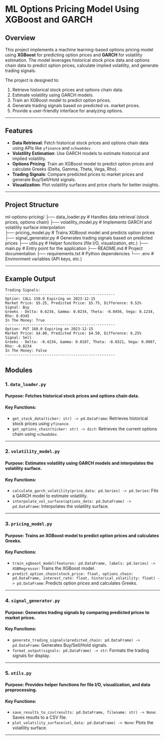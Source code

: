 # ML Options Pricing Model Using XGBoost and GARCH

## Overview
This project implements a machine learning-based options pricing model using **XGBoost** for predicting option prices and **GARCH** for volatility estimation. The model leverages historical stock price data and options chain data to predict option prices, calculate implied volatility, and generate trading signals.

The project is designed to:
1. Retrieve historical stock prices and options chain data.
2. Estimate volatility using GARCH models.
3. Train an XGBoost model to predict option prices.
4. Generate trading signals based on predicted vs. market prices.
5. Provide a user-friendly interface for analyzing options.

---

## Features
- **Data Retrieval**: Fetch historical stock prices and options chain data using APIs like `yfinance` and `schwabdev`.
- **Volatility Estimation**: Use GARCH models to estimate historical and implied volatility.
- **Options Pricing**: Train an XGBoost model to predict option prices and calculate Greeks (Delta, Gamma, Theta, Vega, Rho).
- **Trading Signals**: Compare predicted prices to market prices and generate Buy/Sell/Hold signals.
- **Visualization**: Plot volatility surfaces and price charts for better insights.

---

## Project Structure
ml-options-pricing/
├── data_loader.py           # Handles data retrieval (stock prices, options chain)
├── volatility_model.py      # Implements GARCH and volatility surface interpolation  
├── pricing_model.py         # Trains XGBoost model and predicts option prices
├── signal_generator.py      # Generates trading signals based on predicted prices
├── utils.py                 # Helper functions (file I/O, visualization, etc.)
├── main.py                  # Entry point for the application
├── README.md               # Project documentation
├── requirements.txt        # Python dependencies
└── .env                    # Environment variables (API keys, etc.)

---

## Example Output

```plaintext
Trading Signals:
--------------------------------------------------
Option: CALL 150.0 Expiring on 2023-12-15
Market Price: $5.25, Predicted Price: $5.75, Difference: 9.52%
Signal: Buy
Greeks - Delta: 0.6234, Gamma: 0.0234, Theta: -0.0456, Vega: 0.1234, Rho: 0.0345
In The Money: True
--------------------------------------------------
Option: PUT 160.0 Expiring on 2023-12-15
Market Price: $4.80, Predicted Price: $4.50, Difference: 6.25%
Signal: Sell
Greeks - Delta: -0.4234, Gamma: 0.0187, Theta: -0.0321, Vega: 0.0987, Rho: -0.0234
In The Money: False
--------------------------------------------------
```

## Modules

### 1. `data_loader.py`
#### Purpose: Fetches historical stock prices and options chain data.

#### Key Functions:
- `get_stock_data(ticker: str) -> pd.DataFrame`: Retrieves historical stock prices using `yfinance`.
- `get_options_chain(ticker: str) -> dict`: Retrieves the current options chain using `schwabdev`.

---

### 2. `volatility_model.py`
#### Purpose: Estimates volatility using GARCH models and interpolates the volatility surface.

#### Key Functions:
- `calculate_garch_volatility(price_data: pd.Series) -> pd.Series`: Fits a GARCH model to estimate volatility.
- `interpolate_vol_surface(options_data: pd.DataFrame) -> pd.DataFrame`: Interpolates the volatility surface.

---

### 3. `pricing_model.py`
#### Purpose: Trains an XGBoost model to predict option prices and calculates Greeks.

#### Key Functions:
- `train_xgboost_model(features: pd.DataFrame, labels: pd.Series) -> XGBRegressor`: Trains the XGBoost model.
- `predict_option_chain(stock_price: float, options_chain: pd.DataFrame, interest_rate: float, historical_volatility: float) -> pd.DataFrame`: Predicts option prices and calculates Greeks.

---

### 4. `signal_generator.py`
#### Purpose: Generates trading signals by comparing predicted prices to market prices.

#### Key Functions:
- `generate_trading_signals(predicted_chain: pd.DataFrame) -> pd.DataFrame`: Generates Buy/Sell/Hold signals.
- `format_output(signals: pd.DataFrame) -> str`: Formats the trading signals for display.

---

### 5. `utils.py`
#### Purpose: Provides helper functions for file I/O, visualization, and data preprocessing.

#### Key Functions:
- `save_results_to_csv(results: pd.DataFrame, filename: str) -> None`: Saves results to a CSV file.
- `plot_volatility_surface(vol_data: pd.DataFrame) -> None`: Plots the volatility surface.

---